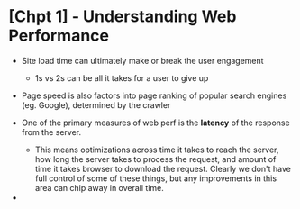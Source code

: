 # [Chpt 1] - Understanding Web Performance

- Site load time can ultimately make or break the user engagement
    - 1s vs 2s can be all it takes for a user to give up

- Page speed is also factors into page ranking of popular search engines (eg. Google), determined by the crawler

- One of the primary measures of web perf is the __latency__ of the response from the server.
    - This means optimizations across time it takes to reach the server, how long the server takes to process the request, and amount of time it takes browser to download the request. Clearly we don't have full control of some of these things, but any improvements in this area can chip away in overall time.

- 